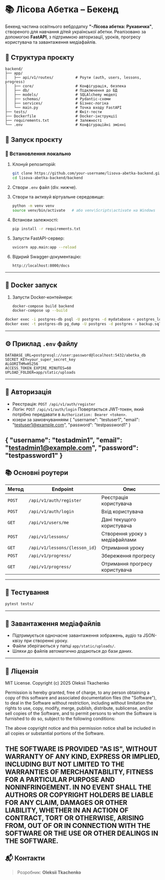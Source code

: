 # 📚 Лісова Абетка – Бекенд

Бекенд частина освітнього вебдодатку **"-Лісова абетка: Рукавичка"**, створеного для навчання дітей української абетки. Реалізовано за допомогою **FastAPI**, з підтримкою авторизації, уроків, прогресу користувача та завантаження медіафайлів.

## 📁 Структура проєкту

```
backend/
├── app/
│   ├── api/v1/routes/          # Роути (auth, users, lessons, progress)
│   ├── core/                   # Конфігурація, безпека
│   ├── db/                     # Підключення до БД
│   ├── models/                 # SQLAlchemy моделі
│   ├── schemas/                # Pydantic-схеми
│   ├── services/               # Бізнес-логіка
│   └── main.py                 # Точка входу FastAPI
├── tests/                      # Юніт-тести
├── Dockerfile                  # Docker-інструкції
├── requirements.txt            # Залежності
└── .env                        # Конфігураційні змінні
```

## 🚀 Запуск проєкту

### 🔧 Встановлення локально

1. Клонуй репозиторій:

   ```bash
   git clone https://github.com/your-username/lisova-abetka-backend.git
   cd lisova-abetka-backend/backend
   ```

2. Створи `.env` файл (div. нижче).

3. Створи та активуй віртуальне середовище:

   ```bash
   python -m venv venv
   source venv/bin/activate   # або venv\Scripts\activate на Windows
   ```

4. Встанови залежності:

   ```bash
   pip install -r requirements.txt
   ```

5. Запусти FastAPI-сервер:

   ```bash
   uvicorn app.main:app --reload
   ```

6. Відкрий Swagger-документацію:

   ```
   http://localhost:8000/docs
   ```

---

## 🐳 Docker запуск

1. Запусти Docker-контейнери:

   ```bash
   docker-compose build backend
   docker-compose up --build
   ```
  ```bash
  docker exec -i postgres-db psql -U postgres -d mydatabase < postgres_localhost-2025_05_21_23_21_12-dump.sql  <----в базу
  docker exec -t postgres-db pg_dump -U postgres -d postgres > backup.sql  <----c бази
  ```
---

## ⚙️ Приклад `.env` файлу

```
DATABASE_URL=postgresql://user:password@localhost:5432/abetka_db
SECRET_KEY=your_super_secret_key
ALGORITHM=HS256
ACCESS_TOKEN_EXPIRE_MINUTES=60
UPLOAD_FOLDER=app/static/uploads
```

---

## 🔐 Авторизація

* Реєстрація: `POST /api/v1/auth/register`
* Логін: `POST /api/v1/auth/login`
  Повертається JWT-токен, який потрібно передавати в `Authorization: Bearer <token>`.
* юзери за замовчуванняям
{
  "username": "testuser1",
  "email": "testuser1@example.com",
  "password": "testpassword1"
}

{
  "username": "testadmin1",
  "email": "testadmin1@example.com",
  "password": "testpassword1"
}
---

## 📚 Основні роутери

| Метод  | Endpoint                      | Опис                           |
| ------ | ----------------------------- | ------------------------------ |
| `POST` | `/api/v1/auth/register`       | Реєстрація користувача         |
| `POST` | `/api/v1/auth/login`          | Вхід користувача               |
| `GET`  | `/api/v1/users/me`            | Дані текущого користувача      |
| `POST` | `/api/v1/lessons/`            | Створення уроку з медіафайлами |
| `GET`  | `/api/v1/lessons/{lesson_id}` | Отримання уроку                |
| `POST` | `/api/v1/progress/`           | Збереження прогресу            |
| `GET`  | `/api/v1/progress/`           | Отримання прогресу користувача |

---

## 🥮 Тестування

```bash
pytest tests/
```

---

## 📂 Завантаження медіафайлів

* Підтримується одночасне завантаження зображень, аудіо та JSON-квізу при створенні уроку.
* Файли зберігаються у папці `app/static/uploads/`.
* Шляхи до файлів автоматично додаються до бази даних.

---

## 📄 Ліцензія

MIT License.
Copyright (c) 2025 Oleksii Tkachenko

Permission is hereby granted, free of charge, to any person obtaining a copy
of this software and associated documentation files (the "Software"), to deal
in the Software without restriction, including without limitation the rights
to use, copy, modify, merge, publish, distribute, sublicense, and/or sell
copies of the Software, and to permit persons to whom the Software is
furnished to do so, subject to the following conditions:

The above copyright notice and this permission notice shall be included in all
copies or substantial portions of the Software.

THE SOFTWARE IS PROVIDED "AS IS", WITHOUT WARRANTY OF ANY KIND, EXPRESS OR
IMPLIED, INCLUDING BUT NOT LIMITED TO THE WARRANTIES OF MERCHANTABILITY,
FITNESS FOR A PARTICULAR PURPOSE AND NONINFRINGEMENT. IN NO EVENT SHALL THE
AUTHORS OR COPYRIGHT HOLDERS BE LIABLE FOR ANY CLAIM, DAMAGES OR OTHER
LIABILITY, WHETHER IN AN ACTION OF CONTRACT, TORT OR OTHERWISE, ARISING FROM,
OUT OF OR IN CONNECTION WITH THE SOFTWARE OR THE USE OR OTHER DEALINGS IN THE
SOFTWARE.
---

## 📬 Контакти

> Розробник: **Oleksii Tkachenko**


